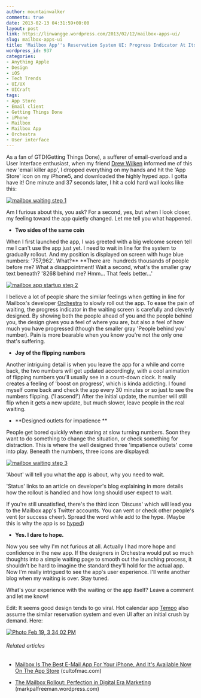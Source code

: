 ```yaml
---
author: mountainwalker
comments: true
date: 2013-02-13 04:31:59+00:00
layout: post
link: https://linwangge.wordpress.com/2013/02/12/mailbox-apps-ui/
slug: mailbox-apps-ui
title: 'Mailbox App''s Reservation System UI: Progress Indicator At Its Best'
wordpress_id: 937
categories:
- Anything Apple
- Design
- iOS
- Tech Trends
- UI/UX
- UICraft
tags:
- App Store
- Email client
- Getting Things Done
- iPhone
- Mailbox
- Mailbox App
- Orchestra
- User interface
---
```


As a fan of GTD(Getting Things Done), a sufferer of email-overload and a User Interface enthusiast, when my friend [Drew Wilken](http://drewwilken.wordpress.com/) informed me of this new 'email killer app', I dropped everything on my hands and hit the 'App Store' icon on my iPhone5, and downloaded the highly hyped app. I gotta have it! One minute and 37 seconds later, I hit a cold hard wall looks like this:

[![mailbox waiting step 1](http://linwangge.files.wordpress.com/2013/02/mailbox-waiting-step-1.png?w=560)](http://linwangge.files.wordpress.com/2013/02/mailbox-waiting-step-1.png)

Am I furious about this, you ask? For a second, yes, but when I look closer, my feeling toward the app quietly changed. Let me tell you what happened.



	
  * **Two sides of the same coin**


When I first launched the app, I was greeted with a big welcome screen tell me I can't use the app just yet. I need to wait in line for the system to gradually rollout. And my position is displayed on screen with huge blue numbers: '757,962'. What?** **There are  hundreds thousands of people before me? What a disappointment! Wait a second, what's the smaller gray text beneath? '8268 behind me? Hmm... That feels better...'

[![mailbox app startup step 2](http://linwangge.files.wordpress.com/2013/02/mailbox-app-startup-step-2.png?w=560)](http://linwangge.files.wordpress.com/2013/02/mailbox-app-startup-step-2.png)

I believe a lot of people share the similar feelings when getting in line for Mailbox's developer [Orchestra](http://www.orchestra.com) to slowly roll out the app. To ease the pain of waiting, the progress indicator in the waiting screen is carefully and cleverly designed. By showing both the people ahead of you and the people behind you, the design gives you a feel of where you are, but also a feel of how much you have progressed (though the smaller gray 'People behind you' number). Pain is more bearable when you know you're not the only one that's suffering.



	
  * **Joy of the flipping numbers**


Another intriguing detail is when you leave the app for a while and come back, the two numbers will get updated accordingly, with a cool animation of flipping numbers you'll usually see in a count-down clock. It really creates a feeling of 'boost on progress', which is kinda addicting. I found myself come back and check the app every 30 minutes or so just to see the numbers flipping. ('I ascend!') After the initial update, the number will still flip when it gets a new update, but much slower, leave people in the real waiting.

	
  * **Designed outlets for impatience **


People get bored quickly when staring at slow turning numbers. Soon they want to do something to change the situation, or check something for distraction. This is where the well designed three 'impatience outlets' come into play. Beneath the numbers, three icons are displayed:

[![mailbox waiting step 3](http://linwangge.files.wordpress.com/2013/02/mailbox-waiting-step-3.png?w=560)](http://linwangge.files.wordpress.com/2013/02/mailbox-waiting-step-3.png)

'About' will tell you what the app is about, why you need to wait.

'Status' links to an article on developer's blog explaining in more details how the rollout is handled and how long should user expect to wait.

If you're still unsatisfied, there's the third icon 'Discuss' which will lead you to the Mailbox app's Twitter accounts. You can vent or check other people's vent (or success cheer). Spread the word while add to the hype. (Maybe this is why the app is so [hyped](http://nyulocal.com/on-campus/2013/02/11/local-labs-mailbox-is-the-most-hyped-email-app-ever-but-does-it-deliver/))



	
  * **Yes. I dare to hope.**


Now you see why I'm not furious at all. Actually I had more hope and confidence in the new app. If the designers in Orchestra would put so much thoughts into a simple waiting page to smooth out the launching process, it shouldn't be hard to imagine the standard they'll hold for the actual app. Now I'm really intrigued to see the app's user experience. I'll write another blog when my waiting is over. Stay tuned.

What's your experience with the waiting or the app itself? Leave a comment and let me know!

Edit: It seems good design tends to go viral. Hot calendar app [Tempo](http://news.cnet.com/8301-1035_3-57569439-94/hot-calendar-app-tempo-crushed-by-demand/) also assume the similar reservation system and even UI after an initial crush by demand. Here:


[![Photo Feb 19, 3 34 02 PM](http://linwangge.files.wordpress.com/2013/02/photo-feb-19-3-34-02-pm.png?w=315)](http://linwangge.files.wordpress.com/2013/02/photo-feb-19-3-34-02-pm.png)





###### Related articles





	
  * [Mailbox Is The Best E-Mail App For Your iPhone, And It's Available Now On The App Store](http://www.cultofmac.com/214888/mailbox-is-the-best-e-mail-app-for-your-iphone-and-its-available-now-on-the-app-store/) (cultofmac.com)

	
  * [The Mailbox Rollout: Perfection in Digital Era Marketing](http://markpalfreeman.wordpress.com/2013/02/09/the-mailbox-rollout-perfection-in-digital-era-marketing/) (markpalfreeman.wordpress.com)


